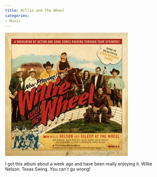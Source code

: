 ```yaml
---
title: Willie and the Wheel
categories:
- Music
---
```


![](/assets/posts/2009/62b125f0c200bade7cd6db33622d135d.jpg)
  



I got this album about a week ago and have been really enjoying it. Willie Nelson. Texas Swing. You can't go wrong!
